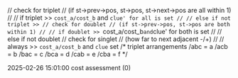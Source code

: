 // check for triplet
// (if st->prev->pos, st->pos, st->next->pos are all within 1)
// // if triplet >> `cost_a/cost_b` and `clue' for all is set
// // else if not triplet >>
// check for doublet
// (if st->prev->pos, st->pos are both within 1)
// // if doublet >> `cost_a/cost_b` and `clue' for both is set
// // else if not doublet
// check for singlet
// (how far to next adjacent -/+)
// // always >> `cost_a/cost_b` and `clue` set
/* triplet arrangements
	/abc = a
	/acb = b
	/bac = c
	/bca = d
	/cab = e
	/cba = f
*/

2025-02-26 15:01:00
cost assessment (0)